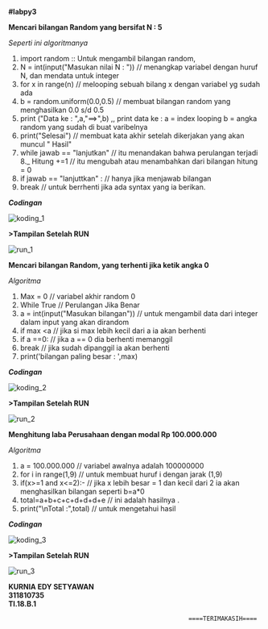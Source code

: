 **#labpy3**

**Mencari bilangan Random yang bersifat N : 5**
                            
*Seperti ini algoritmanya*

1. import random :: Untuk mengambil bilangan random,
2. N = int(input("Masukan nilai N : ")) // menangkap variabel dengan huruf N, dan mendata untuk integer
3. for x in range(n) // melooping sebuah bilang x dengan variabel yg sudah ada
4. b = random.uniform(0.0,0.5) // membuat bilangan random yang menghasilkan 0.0 s/d 0.5
5. print ("Data ke : ",a,"==>",b) ,, print data ke : a = index looping b = angka random yang sudah di buat varibelnya
6. print("Selesai") // membuat kata akhir setelah dikerjakan yang akan muncul " Hasil"
7. while jawab == "lanjutkan" // itu menandakan bahwa perulangan terjadi 8._ Hitung +=1 // itu mengubah atau menambahkan dari bilangan hitung = 0
8. if jawab == "lanjuttkan" : // hanya jika menjawab bilangan
9. break // untuk berrhenti jika ada syntax yang ia berikan.

**_Codingan_**

![koding_1](https://user-images.githubusercontent.com/46749350/53181361-fd230300-3629-11e9-878c-aabde99f3e16.jpg)


**>Tampilan Setelah RUN**

![run_1](https://user-images.githubusercontent.com/46749350/53181534-4a06d980-362a-11e9-9555-b383f05f5517.jpg)


**Mencari bilangan Random, yang terhenti jika ketik angka 0**

*Algoritma*

1. Max = 0 // variabel akhir random 0
2. While True // Perulangan Jika Benar
3. a = int(input("Masukan bilangan")) // untuk mengambil data dari integer dalam input yang akan dirandom
4. if max <a // jika si max lebih kecil dari a ia akan berhenti
5. if a ==0: // jika a == 0 dia berhenti memanggil
6. break // jika sudah dipanggil ia akan berhenti
7. print('bilangan paling besar : ',max)

**_Codingan_**

![koding_2](https://user-images.githubusercontent.com/46749350/53183787-905e3780-362e-11e9-8488-d1993d3ad6f5.jpg)

**>Tampilan Setelah RUN**

![run_2](https://user-images.githubusercontent.com/46749350/53184003-e29f5880-362e-11e9-999a-e6f50e5281ae.jpg)


**Menghitung laba Perusahaan dengan modal Rp 100.000.000**

*Algoritma*

1. a = 100.000.000 // variabel awalnya adalah 100000000
2. for i in range(1,9) // untuk membuat huruf i dengan jarak (1,9)
3. if(x>=1 and x<=2):- // jika x lebih besar = 1 dan kecil dari 2 ia akan menghasilkan bilangan seperti b=a*0
4. total=a+b+c+c+d+d+d+e // ini adalah hasilnya .
5. print("\nTotal :",total) // untuk mengetahui hasil

**_Codingan_**


![koding_3](https://user-images.githubusercontent.com/46749350/53184609-eed7e580-362f-11e9-8d53-64b9895615d8.jpg)

**>Tampilan Setelah RUN**

![run_3](https://user-images.githubusercontent.com/46749350/53184743-2777bf00-3630-11e9-9184-d42f1bf34a03.jpg)


**KURNIA EDY SETYAWAN**                                                                                                                 
**311810735**                                                                                                                           
**TI.18.B.1**                                                                                                                               

                                                      ====TERIMAKASIH====                                                                     

